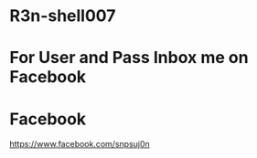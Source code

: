 # R3n-shell007
# For User and Pass Inbox me on Facebook 

 # Facebook
 https://www.facebook.com/snpsuj0n
